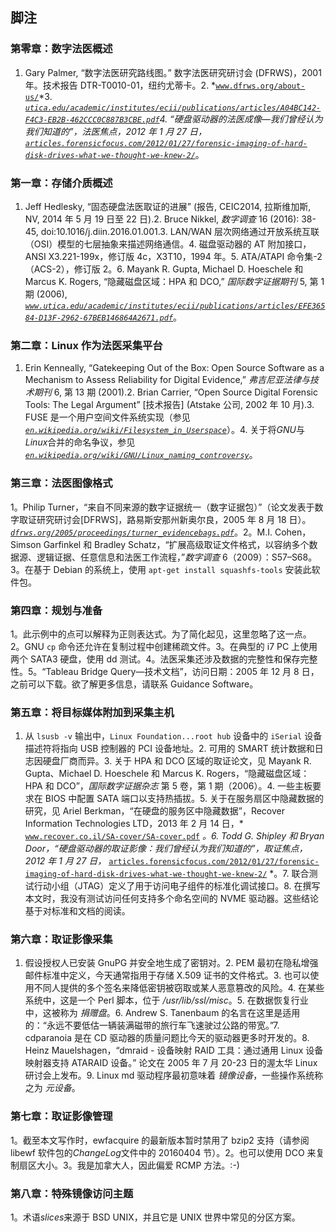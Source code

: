 ## **脚注**

### **第零章：数字法医概述**

1. Gary Palmer, “数字法医研究路线图。” 数字法医研究研讨会 (DFRWS)，2001 年。技术报告 DTR-T0010-01，纽约尤蒂卡。2. *[`www.dfrws.org/about-us/`](http://www.dfrws.org/about-us/)*3. *[`utica.edu/academic/institutes/ecii/publications/articles/A04BC142-F4C3-EB2B-462CCC0C887B3CBE.pdf`](https://utica.edu/academic/institutes/ecii/publications/articles/A04BC142-F4C3-EB2B-462CCC0C887B3CBE.pdf)*4. “硬盘驱动器的法医成像—我们曾经认为我们知道的”，法医焦点，2012 年 1 月 27 日，*[`articles.forensicfocus.com/2012/01/27/forensic-imaging-of-hard-disk-drives-what-we-thought-we-knew-2/`](http://articles.forensicfocus.com/2012/01/27/forensic-imaging-of-hard-disk-drives-what-we-thought-we-knew-2/)*。

### **第一章：存储介质概述**

1. Jeff Hedlesky, “固态硬盘法医取证的进展” (报告, CEIC2014, 拉斯维加斯, NV, 2014 年 5 月 19 日至 22 日).2. Bruce Nikkel, *数字调查* 16 (2016): 38-45, doi:10.1016/j.diin.2016.01.001.3. LAN/WAN 层次网络通过开放系统互联（OSI）模型的七层抽象来描述网络通信。4. 磁盘驱动器的 AT 附加接口，ANSI X3.221-199x，修订版 4c，X3T10，1994 年。5. ATA/ATAPI 命令集-2（ACS-2），修订版 2。6. Mayank R. Gupta, Michael D. Hoeschele 和 Marcus K. Rogers, “隐藏磁盘区域：HPA 和 DCO,” *国际数字证据期刊* 5, 第 1 期 (2006), *[`www.utica.edu/academic/institutes/ecii/publications/articles/EFE36584-D13F-2962-67BEB146864A2671.pdf`](https://www.utica.edu/academic/institutes/ecii/publications/articles/EFE36584-D13F-2962-67BEB146864A2671.pdf)*。

### **第二章：Linux 作为法医采集平台**

1. Erin Kenneally, “Gatekeeping Out of the Box: Open Source Software as a Mechanism to Assess Reliability for Digital Evidence,” *弗吉尼亚法律与技术期刊* 6, 第 13 期 (2001).2. Brian Carrier, “Open Source Digital Forensic Tools: The Legal Argument” [技术报告] (Atstake 公司, 2002 年 10 月).3. FUSE 是一个用户空间文件系统实现（参见 *[`en.wikipedia.org/wiki/Filesystem_in_Userspace`](https://en.wikipedia.org/wiki/Filesystem_in_Userspace)*）。4. 关于将*GNU*与*Linux*合并的命名争议，参见 *[`en.wikipedia.org/wiki/GNU/Linux_naming_controversy`](https://en.wikipedia.org/wiki/GNU/Linux_naming_controversy)*。

### **第三章：法医图像格式**

1。Philip Turner，“来自不同来源的数字证据统一（数字证据包）”（论文发表于数字取证研究研讨会[DFRWS]，路易斯安那州新奥尔良，2005 年 8 月 18 日）。*[`dfrws.org/2005/proceedings/turner_evidencebags.pdf`](http://dfrws.org/2005/proceedings/turner_evidencebags.pdf)*。2。M.I. Cohen，Simson Garfinkel 和 Bradley Schatz，“扩展高级取证文件格式，以容纳多个数据源、逻辑证据、任意信息和法医工作流程，”*数字调查* 6（2009）：S57–S68。3。在基于 Debian 的系统上，使用 `apt-get install squashfs-tools` 安装此软件包。

### **第四章：规划与准备**

1。此示例中的点可以解释为正则表达式。为了简化起见，这里忽略了这一点。2。GNU `cp` 命令还允许在复制过程中创建稀疏文件。3。在典型的 i7 PC 上使用两个 SATA3 硬盘，使用 dd 测试。4。法医采集还涉及数据的完整性和保存完整性。5。“Tableau Bridge Query—技术文档”，访问日期：2005 年 12 月 8 日，之前可以下载。欲了解更多信息，请联系 Guidance Software。

### **第五章：将目标媒体附加到采集主机**

1. 从 `lsusb -v` 输出中，`Linux Foundation...root hub` 设备中的 `iSerial` 设备描述符将指向 USB 控制器的 PCI 设备地址。2. 可用的 SMART 统计数据和日志因硬盘厂商而异。3. 关于 HPA 和 DCO 区域的取证论文，见 Mayank R. Gupta、Michael D. Hoeschele 和 Marcus K. Rogers，“隐藏磁盘区域：HPA 和 DCO”，*国际数字证据杂志* 第 5 卷，第 1 期（2006）。4. 一些主板要求在 BIOS 中配置 SATA 端口以支持热插拔。5. 关于在服务扇区中隐藏数据的研究，见 Ariel Berkman，“在硬盘的服务区中隐藏数据”，Recover Information Technologies LTD，2013 年 2 月 14 日，* [`www.recover.co.il/SA-cover/SA-cover.pdf`](http://www.recover.co.il/SA-cover/SA-cover.pdf) *。6. Todd G. Shipley 和 Bryan Door，“硬盘驱动器的取证影像：我们曾经认为我们知道的”，*取证焦点*，2012 年 1 月 27 日，* [`articles.forensicfocus.com/2012/01/27/forensic-imaging-of-hard-disk-drives-what-we-thought-we-knew-2/`](http://articles.forensicfocus.com/2012/01/27/forensic-imaging-of-hard-disk-drives-what-we-thought-we-knew-2/) *。7. 联合测试行动小组（JTAG）定义了用于访问电子组件的标准化调试接口。8. 在撰写本文时，我没有测试访问任何支持多个命名空间的 NVME 驱动器。这些结论基于对标准和文档的阅读。

### **第六章：取证影像采集**

1. 假设授权人已安装 GnuPG 并安全地生成了密钥对。2. PEM 最初在隐私增强邮件标准中定义，今天通常指用于存储 X.509 证书的文件格式。3. 也可以使用不同人提供的多个签名来降低密钥被窃取或某人恶意篡改的风险。4. 在某些系统中，这是一个 Perl 脚本，位于 */usr/lib/ssl/misc*。5. 在数据恢复行业中，这被称为 *捐赠盘*。6. Andrew S. Tanenbaum 的名言在这里是适用的：“永远不要低估一辆装满磁带的旅行车飞速驶过公路的带宽。”7. cdparanoia 是在 CD 驱动器的质量问题比今天的驱动器更多时开发的。8. Heinz Mauelshagen，“dmraid - 设备映射 RAID 工具：通过通用 Linux 设备映射器支持 ATARAID 设备。” 论文在 2005 年 7 月 20-23 日的渥太华 Linux 研讨会上发布。9. Linux md 驱动程序最初意味着 *镜像设备*，一些操作系统称之为 *元设备*。

### **第七章：取证影像管理**

1。截至本文写作时，ewfacquire 的最新版本暂时禁用了 bzip2 支持（请参阅 libewf 软件包的*ChangeLog*文件中的 20160404 节）。2。也可以使用 DCO 来复制扇区大小。3。我是加拿大人，因此偏爱 RCMP 方法。:-)

### **第八章：特殊镜像访问主题**

1。术语*slices*来源于 BSD UNIX，并且它是 UNIX 世界中常见的分区方案。
